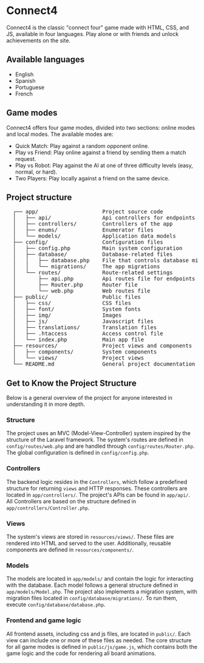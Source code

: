 # Connect4
Connect4 is the classic "connect four" game made with HTML, CSS, and JS, available in four languages. Play alone or with friends and unlock achievements on the site.

## Available languages
- English
- Spanish
- Portuguese
- French

## Game modes
Connect4 offers four game modes, divided into two sections: online modes and local modes. The available modes are:
- Quick Match: Play against a random opponent online.
- Play vs Friend: Play online against a friend by sending them a match request.
- Play vs Robot: Play against the AI at one of three difficulty levels (easy, normal, or hard).
- Two Players: Play locally against a friend on the same device.

## Project structure
<pre>
  ┌── app/                    Project source code
  │   ├── api/                Api controllers for endpoints
  │   ├── controllers/        Controllers of the app
  │   ├── enums/              Enumerator files
  │   └── models/             Application data models
  ├── config/                 Configuration files
  │   ├── config.php          Main system configuration
  │   ├── database/           Database-related files
  │   │   ├── database.php    File that controls database migrations
  │   │   └── migrations/     The app migrations
  │   └── routes/             Route-related settings
  │       ├── api.php         Api routes file for endpoints
  │       ├── Router.php      Router file
  │       └── web.php         Web routes file
  ├── public/                 Public files
  │   ├── css/                CSS files
  │   ├── font/               System fonts
  │   ├── img/                Images
  │   ├── js/                 Javascript files
  │   ├── translations/       Translation files
  │   ├── .htaccess           Access control file
  │   └── index.php           Main app file
  ├── resources/              Project views and components
  │   ├── components/         System components
  │   └── views/              Project views
  └── README.md               General project documentation
</pre>

## Get to Know the Project Structure
Below is a general overview of the project for anyone interested in understanding it in more depth.

### Structure
The project uses an MVC (Model-View-Controller) system inspired by the structure of the Laravel framework. The system's routes are defined in `config/routes/web.php` and are handled through `config/routes/Router.php`. The global configuration is defined in `config/config.php`.

### Controllers
The backend logic resides in the `Controllers`, which follow a predefined structure for returning `views` and HTTP responses. These controllers are located in `app/controllers/`. The project's APIs can be found in `app/api/`.
All Controllers are based on the structure defined in `app/controllers/Controller.php`.

### Views
The system's views are stored in `resources/views/`. These files are rendered into HTML and served to the user. Additionally, reusable components are defined in `resources/components/`.

### Models
The models are located in `app/models/` and contain the logic for interacting with the database. Each model follows a general structure defined in `app/models/Model.php`.
The project also implements a migration system, with migration files located in `config/database/migrations/`. To run them, execute `config/database/database.php`.

### Frontend and game logic
All frontend assets, including css and js files, are located in `public/`. Each view can include one or more of these files as needed.
The core structure for all game modes is defined in `public/js/game.js`, which contains both the game logic and the code for rendering all board animations.